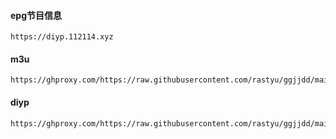 #### epg节目信息
```
https://diyp.112114.xyz
```
#### m3u
```
https://ghproxy.com/https://raw.githubusercontent.com/rastyu/ggjjdd/main/iptv/iptv.m3u
```
#### diyp
```
https://ghproxy.com/https://raw.githubusercontent.com/rastyu/ggjjdd/main/iptv/diyp.txt
```

